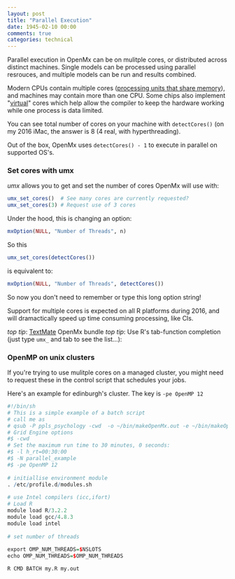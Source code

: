 ```yaml
---
layout: post
title: "Parallel Execution"
date: 1945-02-10 00:00
comments: true
categories: technical
---
```


Parallel execution in OpenMx can be on mulitple cores, or distributed across distinct machines. Single models can be processed using parallel resrouces, and multiple models can be run and results combined.

Modern CPUs contain multiple cores ([processing units that share memory](https://en.wikipedia.org/wiki/Multi-core_processor)), and machines may contain more than one CPU.
Some chips also implement "[virtual](https://en.wikipedia.org/wiki/Hyper-threading)" cores which help allow the compiler to keep the hardware working while one process is data limited.

You can see total number of cores on your machine with `detectCores()` (on my 2016 iMac, the answer is 8 (4 real, with hyperthreading).

Out of the box, OpenMx uses `detectCores() - 1` to execute in parallel on supported OS's.

### Set cores with umx

*umx* allows you to get and set the number of cores OpenMx will use with:

```r
umx_set_cores()  # See many cores are currently requested?
umx_set_cores(3) # Request use of 3 cores

```

Under the hood, this is changing an option:

```r
mxOption(NULL, "Number of Threads", n)
```

So this

```r
umx_set_cores(detectCores())
```

is equivalent to:

```r
mxOption(NULL, "Number of Threads", detectCores())
```

So now you don't need to remember or type this long option string!

Support for multiple cores is expected on all R platforms during 2016, and will dramactically speed up time consuming processing, like CIs.

*top tip*: [TextMate](http://macromates.com) OpenMx bundle
*top tip*: Use R's tab-function completion (just type `umx_` and tab to see the list…):

### OpenMP on unix clusters

If you're trying to use mulitple cores on a managed cluster, you might need to request these in the control script that schedules your jobs.

Here's an example for edinburgh's cluster. The key is `-pe OpenMP 12`

```r
#!/bin/sh
# This is a simple example of a batch script
# call me as
# qsub -P ppls_psychology -cwd  -o ~/bin/makeOpenMx.out -e ~/bin/makeOpenMx.err ~/bin/makeOpenMx.sh
# Grid Engine options 
#$ -cwd
# Set the maximum run time to 30 minutes, 0 seconds:
#$ -l h_rt=00:30:00
#$ -N parallel_example
#$ -pe OpenMP 12
 
# initiallise environment module 
. /etc/profile.d/modules.sh
 
# use Intel compilers (icc,ifort)
# Load R
module load R/3.2.2
module load gcc/4.8.3
module load intel
 
# set number of threads
 
export OMP_NUM_THREADS=$NSLOTS
echo OMP_NUM_THREADS=$OMP_NUM_THREADS

R CMD BATCH my.R my.out

```